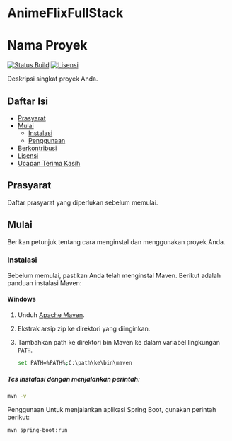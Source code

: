 # AnimeFlixFullStack
# Nama Proyek

[![Status Build](https://travis-ci.org/nama_pengguna/repositori.svg?branch=master)](https://travis-ci.org/nama_pengguna/repositori)
[![Lisensi](https://img.shields.io/badge/lisensi-MIT-biru.svg)](https://opensource.org/licenses/MIT)

Deskripsi singkat proyek Anda.

## Daftar Isi

- [Prasyarat](#prasyarat)
- [Mulai](#mulai)
  - [Instalasi](#instalasi)
  - [Penggunaan](#penggunaan)
- [Berkontribusi](#berkontribusi)
- [Lisensi](#lisensi)
- [Ucapan Terima Kasih](#ucapan-terima-kasih)

## Prasyarat

Daftar prasyarat yang diperlukan sebelum memulai.

## Mulai

Berikan petunjuk tentang cara menginstal dan menggunakan proyek Anda.

### Instalasi

Sebelum memulai, pastikan Anda telah menginstal Maven. Berikut adalah panduan instalasi Maven:

#### Windows

1. Unduh [Apache Maven](https://maven.apache.org/download.cgi).
2. Ekstrak arsip zip ke direktori yang diinginkan.
3. Tambahkan path ke direktori bin Maven ke dalam variabel lingkungan `PATH`.

   ```bash
   set PATH=%PATH%;C:\path\ke\bin\maven


##### Tes instalasi dengan menjalankan perintah:
```bash
mvn -v 
```


Penggunaan
Untuk menjalankan aplikasi Spring Boot, gunakan perintah berikut:
```bash
mvn spring-boot:run
```